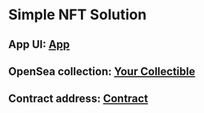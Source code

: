 # Simple NFT Solution

## App UI: [App](https://even-writer.surge.sh/)
## OpenSea collection: [Your Collectible](https://testnets.opensea.io/collection/yourcollectible-isft63u4fq)
## Contract address: [Contract](https://rinkeby.etherscan.io/address/0x4Fd136f0Fc2125A2617A1eD358713b38bFD7f35B)
